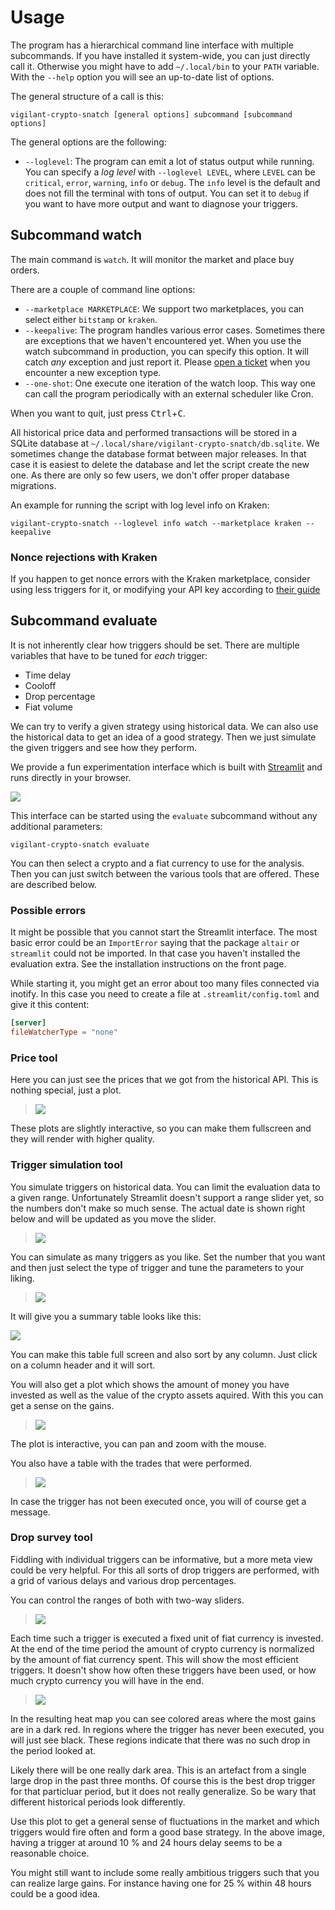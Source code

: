 # Usage

The program has a hierarchical command line interface with multiple subcommands. If you have installed it system-wide, you can just directly call it. Otherwise you might have to add `~/.local/bin` to your `PATH` variable. With the `--help` option you will see an up-to-date list of options.

The general structure of a call is this:

```
vigilant-crypto-snatch [general options] subcommand [subcommand options]
```

The general options are the following:

- `--loglevel`: The program can emit a lot of status output while running. You can specify a *log level* with `--loglevel LEVEL`, where `LEVEL` can be `critical`, `error`, `warning`, `info` or `debug`. The `info` level is the default and does not fill the terminal with tons of output. You can set it to `debug` if you want to have more output and want to diagnose your triggers.

## Subcommand watch

The main command is `watch`.  It will monitor the market and place buy orders.

There are a couple of command line options:

- `--marketplace MARKETPLACE`: We support two marketplaces, you can select either `bitstamp` or `kraken`.
- `--keepalive`: The program handles various error cases. Sometimes there are exceptions that we haven't encountered yet. When you use the watch subcommand in production, you can specify this option. It will catch *any* exception and just report it. Please [open a ticket](https://github.com/martin-ueding/vigilant-crypto-snatch/issues) when you encounter a new exception type.
- `--one-shot`: One execute one iteration of the watch loop. This way one can call the program periodically with an external scheduler like Cron.

When you want to quit, just press <kbd>Ctrl</kbd>+<kbd>C</kbd>.

All historical price data and performed transactions will be stored in a SQLite database at `~/.local/share/vigilant-crypto-snatch/db.sqlite`. We sometimes change the database format between major releases. In that case it is easiest to delete the database and let the script create the new one. As there are only so few users, we don't offer proper database migrations.

An example for running the script with log level info on Kraken:

```
vigilant-crypto-snatch --loglevel info watch --marketplace kraken --keepalive
```

### Nonce rejections with Kraken

If you happen to get nonce errors with the Kraken marketplace, consider using less triggers for it, or modifying your API key according to [their guide](https://support.kraken.com/hc/en-us/articles/360001148063-Why-am-I-getting-Invalid-Nonce-Errors-)

## Subcommand evaluate

It is not inherently clear how triggers should be set. There are multiple variables that have to be tuned for *each* trigger:

- Time delay
- Cooloff
- Drop percentage
- Fiat volume

We can try to verify a given strategy using historical data. We can also use the historical data to get an idea of a good strategy. Then we just simulate the given triggers and see how they perform.

We provide a fun experimentation interface which is built with [Streamlit](https://streamlit.io/) and runs directly in your browser.

![](streamlit.png)

This interface can be started using the `evaluate` subcommand without any additional parameters:

```
vigilant-crypto-snatch evaluate
```

You can then select a crypto and a fiat currency to use for the analysis. Then you can just switch between the various tools that are offered. These are described below.

### Possible errors

It might be possible that you cannot start the Streamlit interface. The most basic error could be an `ImportError` saying that the package `altair` or `streamlit` could not be imported. In that case you haven't installed the evaluation extra. See the installation instructions on the front page.

While starting it, you might get an error about too many files connected via inotify. In this case you need to create a file at `.streamlit/config.toml` and give it this content:

```toml
[server]
fileWatcherType = "none"
```

### Price tool

Here you can just see the prices that we got from the historical API. This is nothing special, just a plot.

> ![](price-plot.png)

These plots are slightly interactive, so you can make them fullscreen and they will render with higher quality.

### Trigger simulation tool

You simulate triggers on historical data. You can limit the evaluation data to a given range. Unfortunately Streamlit doesn't support a range slider yet, so the numbers don't make so much sense. The actual date is shown right below and will be updated as you move the slider.

> ![](triggers-date-range.png)

You can simulate as many triggers as you like. Set the number that you want and then just select the type of trigger and tune the parameters to your liking.

> ![](trigger-parameters.png)

It will give you a summary table looks like this:

![](triggers-summary-table.png)

You can make this table full screen and also sort by any column. Just click on a column header and it will sort.

You will also get a plot which shows the amount of money you have invested as well as the value of the crypto assets aquired. With this you can get a sense on the gains.

> ![](trigger-plot.png)

The plot is interactive, you can pan and zoom with the mouse.

You also have a table with the trades that were performed.

> ![](trigger-table.png)

In case the trigger has not been executed once, you will of course get a message.

### Drop survey tool

Fiddling with individual triggers can be informative, but a more meta view could be very helpful. For this all sorts of drop triggers are performed, with a grid of various delays and various drop percentages.

You can control the ranges of both with two-way sliders.

> ![](drop-sliders.png)

Each time such a trigger is executed a fixed unit of fiat currency is invested. At the end of the time period the amount of crypto currency is normalized by the amount of fiat currency spent. This will show the most efficient triggers. It doesn't show how often these triggers have been used, or how much crypto currency you will have in the end.

> ![](drop-heatmap.png)

In the resulting heat map you can see colored areas where the most gains are in a dark red. In regions where the trigger has never been executed, you will just see black. These regions indicate that there was no such drop in the period looked at.

Likely there will be one really dark area. This is an artefact from a single large drop in the past three months. Of course this is the best drop trigger for that particluar period, but it does not really generalize. So be wary that different historical periods look differently.

Use this plot to get a general sense of fluctuations in the market and which triggers would fire often and form a good base strategy. In the above image, having a trigger at around 10 % and 24 hours delay seems to be a reasonable choice.

You might still want to include some really ambitious triggers such that you can realize large gains. For instance having one for 25 % within 48 hours could be a good idea.